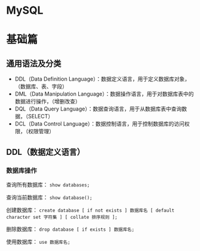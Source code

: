 # MySQL 

# 基础篇

## 通用语法及分类
- DDL（Data Definition Language）：数据定义语言，用于定义数据库对象，（数据库、表、字段）
- DML（Data Manipulation Language）：数据操作语言，用于对数据库表中的数据进行操作，（增删改查）
- DQL（Data Query Language）：数据查询语言，用于从数据库表中查询数据，（SELECT）
- DCL（Data Control Language）：数据控制语言，用于控制数据库的访问权限，（权限管理）

## DDL（数据定义语言）

### 数据库操作

查询所有数据库：
`show databases;`

查询当前数据库：
`show database();`

创建数据库：
`create database [ if not exists ] 数据库名 [ default character set 字符集 ] [ collate 排序规则 ];`

删除数据库：
`drop database [ if exists ] 数据库名;`

使用数据库：
`use 数据库名;`





